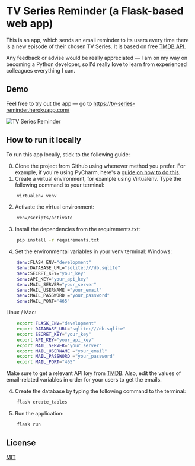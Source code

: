 # TV Series Reminder (a Flask-based web app)

This is an app, which sends an email reminder to its users every time there is a new episode of their chosen TV Series.
It is based on free [TMDB API](https://developers.themoviedb.org/3/getting-started/introduction).

Any feedback or advise would be really appreciated — I am on my way on becoming a Python developer, so I'd really love to learn from experienced colleagues everything I can.

## Demo
Feel free to try out the app — go to https://tv-series-reminder.herokuapp.com/

![TV Series Reminder](https://i.ibb.co/ZNDVhSs/image.png)

## How to run it locally
To run this app locally, stick to the following guide:

0. Clone the project from Github using whenever method you prefer. For example, if you're using PyCharm, here's a [guide on how to do this](https://www.jetbrains.com/help/pycharm/set-up-a-git-repository.html#clone-repo).
1. Create a virtual environment, for example using Virtualenv.
Type the following command to your terminal:
```bash
    virtualenv venv             
```
2. Activate the virtual environment:
```bash
    venv/scripts/activate              
```
3. Install the dependencies from the requirements.txt:
```bash
    pip install -r requirements.txt              
```
4. Set the environmental variables in your venv terminal:
Windows:
```bash
    $env:FLASK_ENV="development"
    $env:DATABASE_URL="sqlite:///db.sqlite"
    $env:SECRET_KEY="your_key"
    $env:API_KEY="your_api_key"
    $env:MAIL_SERVER="your_server"
    $env:MAIL_USERNAME ="your_email"
    $env:MAIL_PASSWORD ="your_password"
    $env:MAIL_PORT="465"
```
Linux / Mac:
```bash
    export FLASK_ENV="development"
    export DATABASE_URL="sqlite:///db.sqlite"
    export SECRET_KEY="your_key"
    export API_KEY="your_api_key"
    export MAIL_SERVER="your_server"
    export MAIL_USERNAME ="your_email"
    export MAIL_PASSWORD ="your_password"
    export MAIL_PORT="465"
```
Make sure to get a relevant API key from [TMDB](https://developers.themoviedb.org/3/getting-started/introduction).
Also, edit the values of email-related variables in order for your users to get the emails.

4. Create the database by typing the following command to the terminal:
```bash
    flask create_tables
```
5. Run the application:
```bash
    flask run
```

## License
[MIT](https://choosealicense.com/licenses/mit/)

